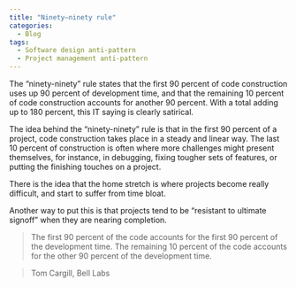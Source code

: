 ```yaml
---
title: "Ninety–ninety rule"
categories:
  - Blog
tags:
  - Software design anti-pattern
  - Project management anti-pattern
---
```


The “ninety-ninety” rule states that the first 90 percent of code construction uses up 90 percent of development time, and that the remaining 10 percent of code construction accounts for another 90 percent. With a total adding up to 180 percent, this IT saying is clearly satirical.

The idea behind the “ninety-ninety” rule is that in the first 90 percent of a project, code construction takes place in a steady and linear way. The last 10 percent of construction is often where more challenges might present themselves, for instance, in debugging, fixing tougher sets of features, or putting the finishing touches on a project. 

There is the idea that the home stretch is where projects become really difficult, and start to suffer from time bloat. 

Another way to put this is that projects tend to be “resistant to ultimate signoff” when they are nearing completion. 


> The first 90 percent of the code accounts for the first 90 percent of the development time. The remaining 10 percent of the code accounts for the other 90 percent of the development time.

> Tom Cargill, Bell Labs